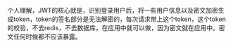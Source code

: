 个人理解，JWT的核心就是，识别登录用户后，将一些用户信息以及密文加密生成token，token的签名部分是无法解密的，每次请求带上这个token，这个token的校验，不去redis，不去数据库，在应用中就可以做，因为密文就在应用中。密文任何时候都不应该暴露。
